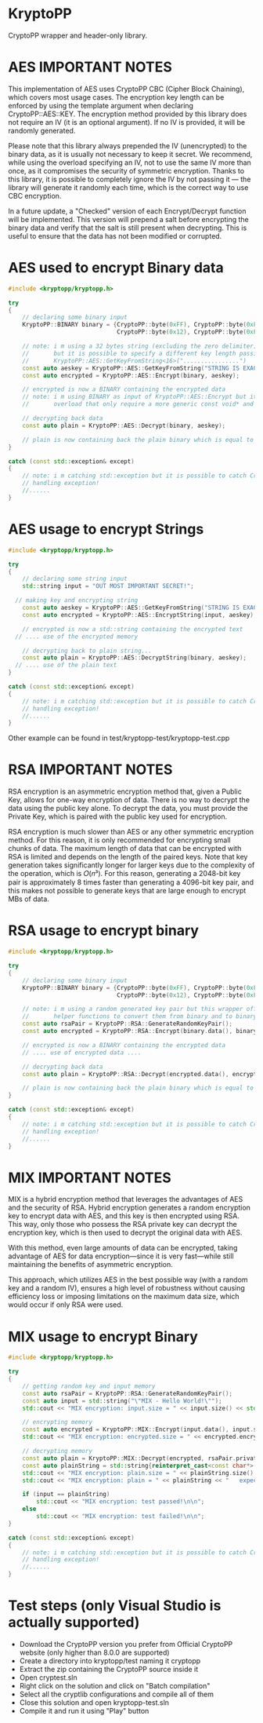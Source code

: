 # KryptoPP
CryptoPP wrapper and header-only library.


# AES IMPORTANT NOTES
This implementation of AES uses CryptoPP CBC (Cipher Block Chaining), which covers most usage cases.
The encryption key length can be enforced by using the template argument when declaring CryptoPP::AES::KEY.
The encryption method provided by this library does not require an IV (it is an optional argument). If no IV is provided, it will be randomly generated.

Please note that this library always prepended the IV (unencrypted) to the binary data, as it is usually not necessary to keep it secret.
We recommend, while using the overload specifying an IV, not to use the same IV more than once, as it compromises the security of symmetric encryption.
Thanks to this library, it is possible to completely ignore the IV by not passing it — the library will generate it randomly each time, which is the correct way to use CBC encryption.

In a future update, a "Checked" version of each Encrypt/Decrypt function will be implemented. This version will prepend a salt before encrypting the binary data and verify that the salt is still present when decrypting.
This is useful to ensure that the data has not been modified or corrupted.


# AES used to encrypt Binary data
```c++
#include <kryptopp/kryptopp.h>

try
{
	// declaring some binary input
	KryptoPP::BINARY binary = {CryptoPP::byte(0xFF), CryptoPP::byte(0xFA), CryptoPP::byte(0xAC),
							   CryptoPP::byte(0x12), CryptoPP::byte(0xFA), CryptoPP::byte(0xAC)};

	// note: i m using a 32 bytes string (excluding the zero delimiter) which is the default key size
	//       but it is possible to specify a different key length passing agument template e.g. :
	//       KryptoPP::AES::GetKeyFromString<16>("................")
	const auto aeskey = KryptoPP::AES::GetKeyFromString("STRING IS EXACTLY 32 BYTES LONG!");
	const auto encrypted = KryptoPP::AES::Encrypt(binary, aeskey);

	// encrypted is now a BINARY containing the encrypted data
	// note: i m using BINARY as input of KryptoPP::AES::Encrypt but it is possible to use another
	//       overload that only require a more generic const void* and size_t

	// decrypting back data
	const auto plain = KryptoPP::AES::Decrypt(binary, aeskey);

	// plain is now containing back the plain binary which is equal to "binary" the initial input
}

catch (const std::exception& except)
{
	// note: i m catching std::exception but it is possible to catch CryptoPP::Exception instead
	// handling exception!
	//......
}
```



# AES usage to encrypt Strings
```c++
#include <kryptopp/kryptopp.h>

try
{
	// declaring some string input
	std::string input = "OUT MOST IMPORTANT SECRET!";

  // making key and encrypting string
	const auto aeskey = KryptoPP::AES::GetKeyFromString("STRING IS EXACTLY 32 BYTES LONG!");
	const auto encrypted = KryptoPP::AES::EncryptString(input, aeskey);

	// encrypted is now a std::string containing the encrypted text
  // .... use of the encrypted memory

	// decrypting back to plain string...
	const auto plain = KryptoPP::AES::DecryptString(binary, aeskey);
  // .... use of the plain text
}

catch (const std::exception& except)
{
	// note: i m catching std::exception but it is possible to catch CryptoPP::Exception instead
	// handling exception!
	//......
}
```
Other example can be found in test/kryptopp-test/kryptopp-test.cpp



# RSA IMPORTANT NOTES
RSA encryption is an asymmetric encryption method that, given a Public Key, allows for one-way encryption of data.
There is no way to decrypt the data using the public key alone.
To decrypt the data, you must provide the Private Key, which is paired with the public key used for encryption.

RSA encryption is much slower than AES or any other symmetric encryption method. For this reason, it is only recommended for encrypting small chunks of data.
The maximum length of data that can be encrypted with RSA is limited and depends on the length of the paired keys.
Note that key generation takes significantly longer for larger keys due to the complexity of the operation, which is 𝑂(𝑛³).
For this reason, generating a 2048-bit key pair is approximately 8 times faster than generating a 4096-bit key pair, and this makes not possible to generate keys that are large enough to encrypt MBs of data.

# RSA usage to encrypt binary
```c++
#include <kryptopp/kryptopp.h>

try
{
	// declaring some binary input
	KryptoPP::BINARY binary = {CryptoPP::byte(0xFF), CryptoPP::byte(0xFA), CryptoPP::byte(0xAC),
							   CryptoPP::byte(0x12), CryptoPP::byte(0xFA), CryptoPP::byte(0xAC)};

	// note: i m using a random generated key pair but this wrapper offers
	//       helper functions to convert them from binary and to binary
	const auto rsaPair = KryptoPP::RSA::GenerateRandomKeyPair();
	const auto encrypted = KryptoPP::RSA::Encrypt(binary.data(), binary.size(), rsaPair.publicKey);

	// encrypted is now a BINARY containing the encrypted data
	// .... use of encrypted data ....

	// decrypting back data
	const auto plain = KryptoPP::RSA::Decrypt(encrypted.data(), encrypted.size(), rsaPair.privateKey);

	// plain is now containing back the plain binary which is equal to "binary" the initial input
}

catch (const std::exception& except)
{
	// note: i m catching std::exception but it is possible to catch CryptoPP::Exception instead
	// handling exception!
	//......
}
```


# MIX IMPORTANT NOTES
MIX is a hybrid encryption method that leverages the advantages of AES and the security of RSA.
Hybrid encryption generates a random encryption key to encrypt data with AES, and this key is then encrypted using RSA. This way, only those who possess the RSA private key can decrypt the encryption key, which is then used to decrypt the original data with AES.

With this method, even large amounts of data can be encrypted, taking advantage of AES for data encryption—since it is very fast—while still maintaining the benefits of asymmetric encryption.

This approach, which utilizes AES in the best possible way (with a random key and a random IV), ensures a high level of robustness without causing efficiency loss or imposing limitations on the maximum data size, which would occur if only RSA were used.

# MIX usage to encrypt Binary

```c++
#include <kryptopp/kryptopp.h>

try
{
	// getting random key and input memory
	const auto rsaPair = KryptoPP::RSA::GenerateRandomKeyPair();
	const auto input = std::string("\"MIX - Hello World!\"");
	std::cout << "MIX encryption: input.size = " << input.size() << std::endl;

	// encrypting memory
	const auto encrypted = KryptoPP::MIX::Encrypt(input.data(), input.size(), rsaPair.publicKey);
	std::cout << "MIX encryption: encrypted.size = " << encrypted.encrypted.size() << std::endl;

	// decrypting memory
	const auto plain = KryptoPP::MIX::Decrypt(encrypted, rsaPair.privateKey);
	const auto plainString = std::string{reinterpret_cast<const char*>(plain.data()), plain.size()};
	std::cout << "MIX encryption: plain.size = " << plainString.size() << std::endl;
	std::cout << "MIX encryption: plain = " << plainString << "   expected = " << input << std::endl;

	if (input == plainString)
		std::cout << "MIX encryption: test passed!\n\n";
	else
		std::cout << "MIX encryption: test failed!\n\n";
}

catch (const std::exception& except)
{
	// note: i m catching std::exception but it is possible to catch CryptoPP::Exception instead
	// handling exception!
	//......
}
```



# Test steps (only Visual Studio is actually supported)
- Download the CryptoPP version you prefer from Official CryptoPP website (only higher than 8.0.0 are supported)
- Create a directory into kryptopp/test naming it cryptopp
- Extract the zip containing the CryptoPP source inside it
- Open cryptest.sln
- Right click on the solution and click on "Batch compilation"
- Select all the cryptlib configurations and compile all of them
- Close this solution and open kryptopp-test.sln
- Compile it and run it using "Play" button

